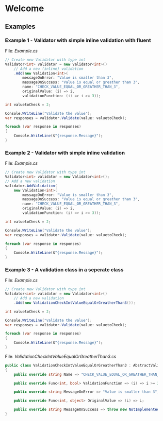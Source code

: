 # Welcome

## Examples

### Example 1 - Validator with simple inline validation with fluent

File: *Example.cs*

```csharp
// Create new Validator with type int
Validator<int> validator = new Validator<int>()
    // Add a new (inline) validation
    .Add(new Validation<int>(
        messageOnError: "Value is smaller than 3",
        messageOnSuccess: "Value is equal or greather than 3",
        name: "CHECK_VALUE_EQUAL_OR_GREATHER_THAN_3",
        originalValue: (i) => i,
        validationFunction: (i) => i >= 3));

int valuetoCheck = 2;

Console.WriteLine("Validate the value");
var responses = validator.Validate(value: valuetoCheck);

foreach (var response in responses)
{
    Console.WriteLine($"{response.Message}");
}

```

### Example 2 - Validator with simple inline validation

File: *Example.cs*

```csharp
// Create new Validator with type int
Validator<int> validator = new Validator<int>();
// Add a new validation
validator.AddValidation(
    new Validation<int>(
        messageOnError: "Value is smaller than 3",
        messageOnSuccess: "Value is equal or greather than 3",
        name: "CHECK_VALUE_EQUAL_OR_GREATHER_THAN_3",
        originalValue: (i) => i,
        validationFunction: (i) => i >= 3));

int valuetoCheck = 2;

Console.WriteLine("Validate the value");
var responses = validator.Validate(value: valuetoCheck);

foreach (var response in responses)
{
    Console.WriteLine($"{response.Message}");
}
```

### Example 3 - A validation class in a seperate class

File: *Example.cs*

```csharp
// Create new Validator with type int
Validator<int> validator = new Validator<int>()
    // Add a new validation
    .Add(new ValidationCheckIntValueEqualOrGreatherThan3());

int valuetoCheck = 2;

Console.WriteLine("Validate the value");
var responses = validator.Validate(value: valuetoCheck);

foreach (var response in responses)
{
    Console.WriteLine($"{response.Message}");
}
```

File: *ValidationCheckIntValueEqualOrGreatherThan3.cs*

```csharp
public class ValidationCheckIntValueEqualOrGreatherThan3 : AbstractValidation<int>
{
    public override string Name => "CHECK_VALUE_EQUAL_OR_GREATHER_THAN_3";

    public override Func<int, bool> ValidationFunction => (i) => i >= 3;

    public override string MessageOnError => "Value is smaller than 3";

    public override Func<int, object> OriginalValue => (i) => i;

    public override string MessageOnSuccess => throw new NotImplementedException();
}
```